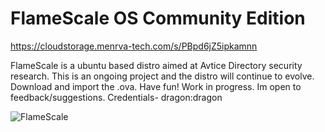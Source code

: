 # FlameScale OS Community Edition

https://cloudstorage.menrva-tech.com/s/PBpd6jZ5ipkamnn

FlameScale is a ubuntu based distro aimed at Avtice Directory security research. This is an ongoing project and the distro will continue to evolve.
Download and import the .ova. Have fun! Work in progress. Im open to feedback/suggestions.
Credentials- dragon:dragon

![FlameScale](https://github.com/user-attachments/assets/5608df63-ea8d-42f7-8b3d-363a6ae9fd2c)
